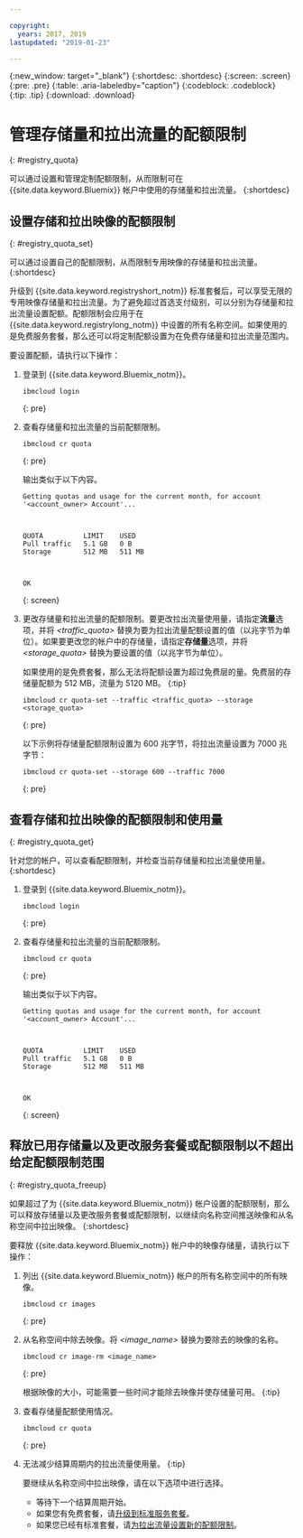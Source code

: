 ```yaml
---

copyright:
  years: 2017, 2019
lastupdated: "2019-01-23"

---
```


{:new_window: target="_blank"}
{:shortdesc: .shortdesc}
{:screen: .screen}
{:pre: .pre}
{:table: .aria-labeledby="caption"}
{:codeblock: .codeblock}
{:tip: .tip}
{:download: .download}

# 管理存储量和拉出流量的配额限制
{: #registry_quota}

可以通过设置和管理定制配额限制，从而限制可在 {{site.data.keyword.Bluemix}} 帐户中使用的存储量和拉出流量。
{:shortdesc}

## 设置存储和拉出映像的配额限制
{: #registry_quota_set}

可以通过设置自己的配额限制，从而限制专用映像的存储量和拉出流量。
{:shortdesc}

升级到 {{site.data.keyword.registryshort_notm}} 标准套餐后，可以享受无限的专用映像存储量和拉出流量。为了避免超过首选支付级别，可以分别为存储量和拉出流量设置配额。配额限制会应用于在 {{site.data.keyword.registrylong_notm}} 中设置的所有名称空间。如果使用的是免费服务套餐，那么还可以将定制配额设置为在免费存储量和拉出流量范围内。

要设置配额，请执行以下操作：

1. 登录到 {{site.data.keyword.Bluemix_notm}}。

    ```
    ibmcloud login
    ```
    {: pre}

2. 查看存储量和拉出流量的当前配额限制。

    ```
    ibmcloud cr quota
    ```
    {: pre}

    输出类似于以下内容。


    ```
    Getting quotas and usage for the current month, for account '<account_owner> Account'...

    

    QUOTA          LIMIT    USED
    Pull traffic   5.1 GB   0 B
    Storage        512 MB   511 MB

    

    OK
    ```
    {: screen}

3. 更改存储量和拉出流量的配额限制。要更改拉出流量使用量，请指定**流量**选项，并将 _&lt;traffic_quota&gt;_ 替换为要为拉出流量配额设置的值（以兆字节为单位）。如果要更改您的帐户中的存储量，请指定**存储量**选项，并将 _&lt;storage_quota&gt;_ 替换为要设置的值（以兆字节为单位）。


    如果使用的是免费套餐，那么无法将配额设置为超过免费层的量。免费层的存储量配额为 512 MB，流量为 5120 MB。
    {:tip}

    ```
    ibmcloud cr quota-set --traffic <traffic_quota> --storage <storage_quota>
    ```
    {: pre}

    以下示例将存储量配额限制设置为 600 兆字节，将拉出流量设置为 7000 兆字节：


    ```
    ibmcloud cr quota-set --storage 600 --traffic 7000
    ```
    {: pre}

## 查看存储和拉出映像的配额限制和使用量
{: #registry_quota_get}

针对您的帐户，可以查看配额限制，并检查当前存储量和拉出流量使用量。
{:shortdesc}

1. 登录到 {{site.data.keyword.Bluemix_notm}}。

    ```
    ibmcloud login
    ```
    {: pre}

2. 查看存储量和拉出流量的当前配额限制。

    ```
    ibmcloud cr quota
    ```
    {: pre}

    输出类似于以下内容。


    ```
    Getting quotas and usage for the current month, for account '<account_owner> Account'...

    

    QUOTA          LIMIT    USED
    Pull traffic   5.1 GB   0 B
    Storage        512 MB   511 MB

    

    OK
    ```
    {: screen}

## 释放已用存储量以及更改服务套餐或配额限制以不超出给定配额限制范围
{: #registry_quota_freeup}

如果超过了为 {{site.data.keyword.Bluemix_notm}} 帐户设置的配额限制，那么可以释放存储量以及更改服务套餐或配额限制，以继续向名称空间推送映像和从名称空间中拉出映像。
{:shortdesc}

要释放 {{site.data.keyword.Bluemix_notm}} 帐户中的映像存储量，请执行以下操作：

1. 列出 {{site.data.keyword.Bluemix_notm}} 帐户的所有名称空间中的所有映像。

    ```
    ibmcloud cr images
    ```
    {: pre}

2. 从名称空间中除去映像。将 _&lt;image_name&gt;_ 替换为要除去的映像的名称。


    ```
    ibmcloud cr image-rm <image_name>
    ```
    {: pre}

    根据映像的大小，可能需要一些时间才能除去映像并使存储量可用。
    {:tip}

3. 查看存储量配额使用情况。

    ```
    ibmcloud cr quota
    ```
    {: pre}

4. 无法减少结算周期内的拉出流量使用量。
    {:tip}

    要继续从名称空间中拉出映像，请在以下选项中进行选择。

    - 等待下一个结算周期开始。
    - 如果您有免费套餐，请[升级到标准服务套餐](/docs/services/Registry/registry_overview.html#registry_plan_upgrade)。
    - 如果您已经有标准套餐，请[为拉出流量设置新的配额限制](#registry_quota_set)。
